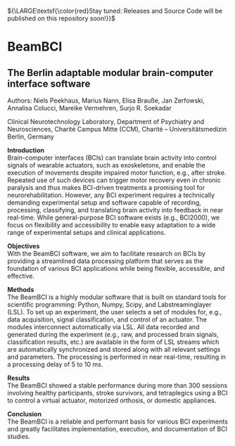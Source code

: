 ${\LARGE\textsf{\color{red}Stay tuned: Releases and Source Code will be published on this repository soon!}}$


# BeamBCI
## The Berlin adaptable modular brain-computer interface software

Authors: Niels Peekhaus, Marius Nann, Elisa Brauße, Jan Zerfowski, Annalisa Colucci, Mareike Vermehren, Surjo R. Soekadar

Clinical Neurotechnology Laboratory, Department of Psychiatry and Neurosciences, Charité Campus Mitte (CCM), Charité – Universitätsmedizin Berlin, Germany

**Introduction**\
Brain-computer interfaces (BCIs) can translate brain activity into control signals of wearable actuators, such as exoskeletons, and enable the execution of movements despite impaired motor function, e.g., after stroke. Repeated use of such devices can trigger motor recovery even in chronic paralysis and thus makes BCI-driven treatments a promising tool for neurorehabilitation. However, any BCI experiment requires a technically demanding experimental setup and software capable of recording, processing, classifying, and translating brain activity into feedback in near real-time. While general-purpose BCI software exists (e.g., BCI2000), we focus on flexibility and accessibility to enable easy adaptation to a wide range of experimental setups and clinical applications.

**Objectives**\
With the BeamBCI software, we aim to facilitate research on BCIs by providing a streamlined data processing platform that serves as the foundation of various BCI applications while being flexible, accessible, and effective.

**Methods**\
The BeamBCI is a highly modular software that is built on standard tools for scientific programming: Python, Numpy, Scipy, and Labstreaminglayer (LSL). To set up an experiment, the user selects a set of modules for, e.g., data acquisition, signal classification, and control of an actuator. The modules interconnect automatically via LSL. All data recorded and generated during the experiment (e.g., raw, and processed brain signals, classification results, etc.) are available in the form of LSL streams which are automatically synchronized and stored along with all relevant settings and parameters. The processing is performed in near real-time, resulting in a processing delay of 5 to 10 ms.

**Results**\
The BeamBCI showed a stable performance during more than 300 sessions involving healthy participants, stroke survivors, and tetraplegics using a BCI to control a virtual actuator, motorized orthosis, or domestic appliances.

**Conclusion**\
The BeamBCI is a reliable and performant basis for various BCI experiments and greatly facilitates implementation, execution, and documentation of BCI studies.

